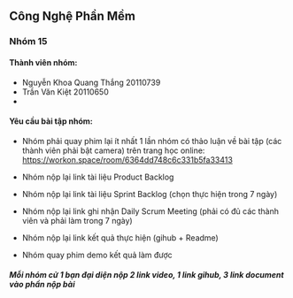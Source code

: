 ## Công Nghệ Phần Mềm
### Nhóm 15
#### Thành viên nhóm:
* Nguyễn Khoa Quang Thắng 20110739
* Trần Văn Kiệt 20110650
* 
#### Yêu cầu bài tập nhóm:

* Nhóm phải quay phim lại ít nhất 1 lần nhóm có thảo luận về bài tập (các thành viên phải bật camera) trên trang học online: https://workon.space/room/6364dd748c6c331b5fa33413

* Nhóm nộp lại link tài liệu Product Backlog

* Nhóm nộp lại link tài liệu Sprint Backlog (chọn thực hiện trong 7 ngày)

* Nhóm nộp lại link ghi nhận Daily Scrum Meeting (phải có đủ các thành viên và phải làm trong 7 ngày)

* Nhóm nộp lại link kết quả thực hiện (gihub + Readme)

* Nhóm quay phim demo kết quả làm được

##### Mỗi nhóm cử 1 bạn đại diện nộp 2 link video, 1 link gihub, 3 link document vào phần nộp bài
